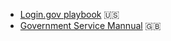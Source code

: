 <!-- TITLE: Government Manuals And Playbooks -->
<!-- SUBTITLE: A quick summary of Government Manuals And Playbooks -->

* [Login.gov playbook](https://www.login.gov/playbook/) :us:
* [Government Service Mannual](https://www.gov.uk/service-manual) :gb:
